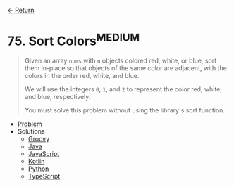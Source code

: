 [&larr; Return](https://hanggrian.github.io/grind-leetcode/)

# 75. Sort Colors<sup>MEDIUM</sup>

> Given an array `nums` with `n` objects colored red, white, or blue, sort them
  in-place so that objects of the same color are adjacent, with the colors in
  the order red, white, and blue.
>
> We will use the integers `0`, `1`, and `2` to represent the color red, white,
  and blue, respectively.
>
> You must solve this problem without using the library's sort function.

- [Problem](https://leetcode.com/problems/sort-colors/)
- Solutions
  - [Groovy](https://github.com/hanggrian/grind-leetcode/blob/main/groovy/src/main/groovy/problems1_100/SortColors.groovy)
  - [Java](https://github.com/hanggrian/grind-leetcode/blob/main/java/src/main/java/problems1_100/SortColors.java)
  - [JavaScript](https://github.com/hanggrian/grind-leetcode/blob/main/javascript/src/problems1_100/sort-colors.js)
  - [Kotlin](https://github.com/hanggrian/grind-leetcode/blob/main/kotlin/src/main/kotlin/problems1_100/SortColors.kt)
  - [Python](https://github.com/hanggrian/grind-leetcode/blob/main/python/src/problems1_100/sort_colors.py)
  - [TypeScript](https://github.com/hanggrian/grind-leetcode/blob/main/typescript/src/problems1_100/sort-colors.ts)
